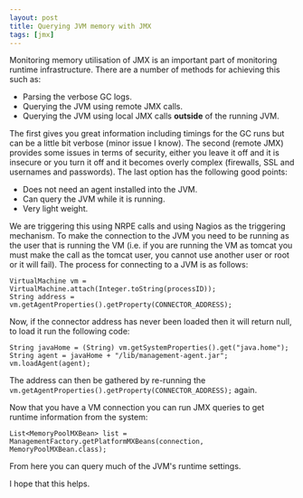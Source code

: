 ```yaml
---
layout: post
title: Querying JVM memory with JMX
tags: [jmx]
---
```

Monitoring memory utilisation of JMX is an important part of monitoring runtime infrastructure.
There are a number of methods for achieving this such as:

  * Parsing the verbose GC logs.
  * Querying the JVM using remote JMX calls.
  * Querying the JVM using local JMX calls <b>outside</b> of the running JVM.

The first gives you great information including timings for the GC runs but can be a little bit verbose (minor issue I know).  The second (remote JMX) provides some issues in terms of security, either you leave it off and it is insecure or you turn it off and it becomes overly complex (firewalls, SSL and usernames and passwords).  The last option has the following good points:

  * Does not need an agent installed into the JVM.
  * Can query the JVM while it is running.
  * Very light weight.

We are triggering this using NRPE calls and using Nagios as the triggering mechanism.  To make the connection to the JVM you need to be running as the user that is running the VM (i.e. if you are running the VM as tomcat you must make the call as the tomcat user, you cannot use another user or root or it will fail).  The process for connecting to a JVM is as follows:

	VirtualMachine vm = VirtualMachine.attach(Integer.toString(processID));
	String address = vm.getAgentProperties().getProperty(CONNECTOR_ADDRESS);

Now, if the connector address has never been loaded then it will return null, to load it run the following code:

	String javaHome = (String) vm.getSystemProperties().get("java.home");
	String agent = javaHome + "/lib/management-agent.jar";
	vm.loadAgent(agent);

The address can then be gathered by re-running the <code>vm.getAgentProperties().getProperty(CONNECTOR_ADDRESS);</code> again.

Now that you have a VM connection you can run JMX queries to get runtime information from the system:

	List<MemoryPoolMXBean> list = ManagementFactory.getPlatformMXBeans(connection, MemoryPoolMXBean.class);

From here you can query much of the JVM's runtime settings.

I hope that this helps.